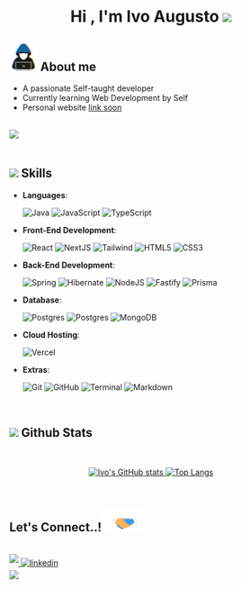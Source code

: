 <h1 align="center"><b>Hi , I'm Ivo Augusto </b><img src="https://media.giphy.com/media/hvRJCLFzcasrR4ia7z/giphy.gif" width="35"></h1>

<p align="center">
  <!-- <a href="https://github.com/DenverCoder1/readme-typing-svg"><img src="https://readme-typing-svg.herokuapp.com?font=Time+New+Roman&color=cyan&size=25&center=true&vCenter=true&width=600&height=100&lines=Let's+Code...;Self-taught+Developer,;Active+Learner/Researcher,;Love+to+learn+new+stuffs...<3"></a> -->
</p>

## <picture><img src = "https://github.com/0xAbdulKhalid/0xAbdulKhalid/raw/main/assets/mdImages/about_me.gif" width = 50px></picture> **About me**
- A passionate Self-taught developer
- Currently learning Web Development by Self
- Personal website [link soon](https://www.google.com)
<!-- - I’m currently open for an Intern or a new job opportunity, this is [my resume](https://google.com) -->
<br>
<img src="https://user-images.githubusercontent.com/73097560/115834477-dbab4500-a447-11eb-908a-139a6edaec5c.gif"><br>
<br>


## <img src="https://media2.giphy.com/media/QssGEmpkyEOhBCb7e1/giphy.gif?cid=ecf05e47a0n3gi1bfqntqmob8g9aid1oyj2wr3ds3mg700bl&rid=giphy.gif" width ="25"><b> Skills</b>

<p align="center">

- **Languages**:
    
    ![Java](https://img.shields.io/badge/Java-ED8B00?style=for-the-badge&logo=openjdk&logoColor=white)
    ![JavaScript](https://img.shields.io/badge/javascript%20-%23F7DF1E.svg?style=for-the-badge&logo=javascript&logoColor=black)
    ![TypeScript](https://img.shields.io/badge/Typescript%20-%233366cc.svg?style=for-the-badge&logo=typescript&logoColor=white)

    
- **Front-End Development**:

   ![React](https://img.shields.io/badge/react-%2320232a.svg?style=for-the-badge&logo=react&logoColor=%2361DAFB)
   ![NextJS](https://img.shields.io/badge/Next-black?style=for-the-badge&logo=next.js&logoColor=white)
   ![Tailwind](https://img.shields.io/badge/Tailwind_CSS-38B2AC?style=for-the-badge&logo=tailwind-css&logoColor=white)
   ![HTML5](https://img.shields.io/badge/HTML5%20-%23E34F26.svg?style=for-the-badge&logo=html5&logoColor=white)
   ![CSS3](https://img.shields.io/badge/CSS%20-%231572B6.svg?style=for-the-badge&logo=css3&logoColor=white)
    

- **Back-End Development**:

   ![Spring](https://img.shields.io/badge/Spring-6DB33F?style=for-the-badge&logo=spring&logoColor=white)
   ![Hibernate](https://img.shields.io/badge/Hibernate-59666C?style=for-the-badge&logo=Hibernate&logoColor=white)
   ![NodeJS](https://img.shields.io/badge/node.js-6DA55F?style=for-the-badge&logo=node.js&logoColor=white)
   ![Fastify](https://img.shields.io/badge/fastify-%23000000.svg?style=for-the-badge&logo=fastify&logoColor=white)
   ![Prisma](https://img.shields.io/badge/Prisma-3982CE?style=for-the-badge&logo=Prisma&logoColor=white)


- **Database**:

    ![Postgres](https://img.shields.io/badge/postgres-%23316192.svg?style=for-the-badge&logo=postgresql&logoColor=white)
    ![Postgres](https://img.shields.io/badge/MySQL-00000F?style=for-the-badge&logo=mysql&logoColor=white)
    ![MongoDB](https://img.shields.io/badge/MongoDB-4EA94B?style=for-the-badge&logo=mongodb&logoColor=white)

- **Cloud Hosting**:

    ![Vercel](https://img.shields.io/badge/Vercel-000000?style=for-the-badge&logo=vercel&logoColor=white)


- **Extras**:

    ![Git](https://img.shields.io/badge/git-%23F05033.svg?style=for-the-badge&logo=git&logoColor=white)
    ![GitHub](https://img.shields.io/badge/github-%23121011.svg?style=for-the-badge&logo=github&logoColor=white)
    ![Terminal](https://img.shields.io/badge/Terminal-%23054020?style=for-the-badge&logo=gnu-bash&logoColor=white)
    ![Markdown](https://img.shields.io/badge/markdown-%23000000.svg?style=for-the-badge&logo=markdown&logoColor=white)   
</p>
<br>

## <img src="https://media.giphy.com/media/iY8CRBdQXODJSCERIr/giphy.gif" width="35"><b> Github Stats </b>
<br>

<div align="center">

<a href="https://github.com/IvoMudo/">

  ![Ivo's GitHub stats](https://github-readme-stats.vercel.app/api?username=IvoMudo&theme=github_dark&show_icons=true&line_height=20)
  [![Top Langs](https://github-readme-stats.vercel.app/api/top-langs/?username=IvoMudo&layout=compact&theme=github_dark)](https://github.com/IvoMudo/github-readme-stats)
  
  <!-- <img src="https://github-readme-stats.vercel.app/api?username=IvoMudo&include_all_commits=true&count_private=true&show_icons=true&line_height=20&title_color=7A7ADB&icon_color=2234AE&text_color=D3D3D3&bg_color=0,000000,130F40" height="150"/>
  <img src="https://github-readme-stats.vercel.app/api/top-langs?username=IvoMudo&show_icons=true&locale=en&layout=compact&line_height=20&title_color=7A7ADB&icon_color=2234AE&text_color=D3D3D3&bg_color=0,000000,130F40" height="150"  alt="ivo-augusto"/> -->


</a>
</div>

<br>

## <b> Let's Connect..!</b><img src="https://github.com/0xAbdulKhalid/0xAbdulKhalid/raw/main/assets/mdImages/handshake.gif" width ="80">
<br>

<a href="mailto:ivomudo@gmail.com" target="_blank">
<img src="https://img.shields.io/badge/gmail:  Ivo Augusto-%23EA4335.svg?style=for-the-badge&logo=gmail&logoColor=white" t=mail style="margin-bottom: 5px;" />
</a>
<a href="https://www.linkedin.com/in/ivo-augusto/" target="_blank">
<img src="https://img.shields.io/badge/linkedin:  Ivo Augusto-%2300acee.svg?color=405DE6&style=for-the-badge&logo=linkedin&logoColor=white" alt=linkedin style="margin-bottom: 5px;"/>
</a>
<!-- <a href="https://twitter.com/0xabdulkhalid" target="_blank">
<img src="https://img.shields.io/badge/twitter:  0xabdulkhalid-%2300acee.svg?color=1DA1F2&style=for-the-badge&logo=twitter&logoColor=white" alt=twitter style="margin-bottom: 5px;"/>
</a> -->

<br>
<img src="https://user-images.githubusercontent.com/73097560/115834477-dbab4500-a447-11eb-908a-139a6edaec5c.gif">
